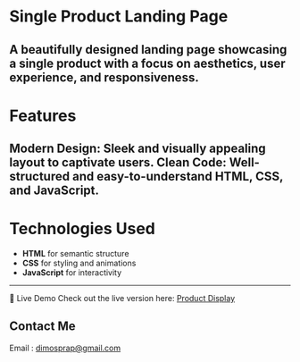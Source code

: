 # Single Product Landing Page
A beautifully designed landing page showcasing a single product with a focus on aesthetics, user experience, and responsiveness.
---
# Features
Modern Design: Sleek and visually appealing layout to captivate users.
Clean Code: Well-structured and easy-to-understand HTML, CSS, and JavaScript.
---
# Technologies Used
- **HTML** for semantic structure
- **CSS** for styling and animations
- **JavaScript** for interactivity
---
🚀 Live Demo
Check out the live version here: [Product Display](https://Prap21.github.io/Product-Display/)


Contact Me
--
Email : dimosprap@gmail.com
